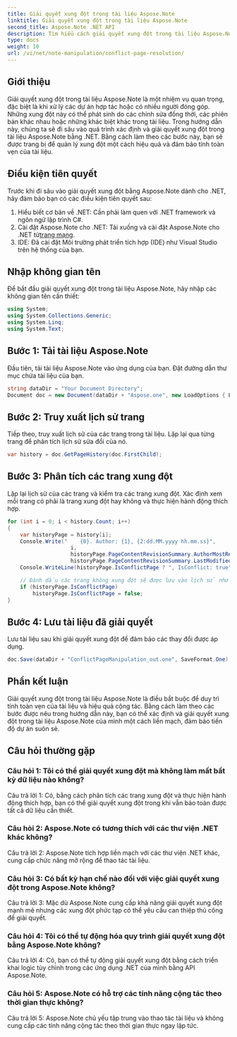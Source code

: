 ```yaml
---
title: Giải quyết xung đột trong tài liệu Aspose.Note
linktitle: Giải quyết xung đột trong tài liệu Aspose.Note
second_title: Aspose.Note .NET API
description: Tìm hiểu cách giải quyết xung đột trong tài liệu Aspose.Note bằng .NET. Hướng dẫn từng bước để giải quyết xung đột hiệu quả.
type: docs
weight: 10
url: /vi/net/note-manipulation/conflict-page-resolution/
---
```

## Giới thiệu

Giải quyết xung đột trong tài liệu Aspose.Note là một nhiệm vụ quan trọng, đặc biệt là khi xử lý các dự án hợp tác hoặc có nhiều người đóng góp. Những xung đột này có thể phát sinh do các chỉnh sửa đồng thời, các phiên bản khác nhau hoặc những khác biệt khác trong tài liệu. Trong hướng dẫn này, chúng ta sẽ đi sâu vào quá trình xác định và giải quyết xung đột trong tài liệu Aspose.Note bằng .NET. Bằng cách làm theo các bước này, bạn sẽ được trang bị để quản lý xung đột một cách hiệu quả và đảm bảo tính toàn vẹn của tài liệu.

## Điều kiện tiên quyết

Trước khi đi sâu vào giải quyết xung đột bằng Aspose.Note dành cho .NET, hãy đảm bảo bạn có các điều kiện tiên quyết sau:

1. Hiểu biết cơ bản về .NET: Cần phải làm quen với .NET framework và ngôn ngữ lập trình C#.
2.  Cài đặt Aspose.Note cho .NET: Tải xuống và cài đặt Aspose.Note cho .NET từ[trang mạng](https://releases.aspose.com/note/net/).
3. IDE: Đã cài đặt Môi trường phát triển tích hợp (IDE) như Visual Studio trên hệ thống của bạn.

## Nhập không gian tên

Để bắt đầu giải quyết xung đột trong tài liệu Aspose.Note, hãy nhập các không gian tên cần thiết:

```csharp
using System;
using System.Collections.Generic;
using System.Linq;
using System.Text;
```

## Bước 1: Tải tài liệu Aspose.Note

Đầu tiên, tải tài liệu Aspose.Note vào ứng dụng của bạn. Đặt đường dẫn thư mục chứa tài liệu của bạn.

```csharp
string dataDir = "Your Document Directory";
Document doc = new Document(dataDir + "Aspose.one", new LoadOptions { LoadHistory = true });
```

## Bước 2: Truy xuất lịch sử trang

Tiếp theo, truy xuất lịch sử của các trang trong tài liệu. Lặp lại qua từng trang để phân tích lịch sử sửa đổi của nó.

```csharp
var history = doc.GetPageHistory(doc.FirstChild);
```

## Bước 3: Phân tích các trang xung đột

Lặp lại lịch sử của các trang và kiểm tra các trang xung đột. Xác định xem mỗi trang có phải là trang xung đột hay không và thực hiện hành động thích hợp.

```csharp
for (int i = 0; i < history.Count; i++)
{
    var historyPage = history[i];
    Console.Write("    {0}. Author: {1}, {2:dd.MM.yyyy hh.mm.ss}",
                    i,
                    historyPage.PageContentRevisionSummary.AuthorMostRecent,
                    historyPage.PageContentRevisionSummary.LastModifiedTime);
    Console.WriteLine(historyPage.IsConflictPage ? ", IsConflict: true" : string.Empty);

    // Đánh dấu các trang không xung đột sẽ được lưu vào lịch sử như bình thường
    if (historyPage.IsConflictPage)
        historyPage.IsConflictPage = false;
}
```

## Bước 4: Lưu tài liệu đã giải quyết

Lưu tài liệu sau khi giải quyết xung đột để đảm bảo các thay đổi được áp dụng.

```csharp
doc.Save(dataDir + "ConflictPageManipulation_out.one", SaveFormat.One);
```

## Phần kết luận

Giải quyết xung đột trong tài liệu Aspose.Note là điều bắt buộc để duy trì tính toàn vẹn của tài liệu và hiệu quả cộng tác. Bằng cách làm theo các bước được nêu trong hướng dẫn này, bạn có thể xác định và giải quyết xung đột trong tài liệu Aspose.Note của mình một cách liền mạch, đảm bảo tiến độ dự án suôn sẻ.

## Câu hỏi thường gặp

### Câu hỏi 1: Tôi có thể giải quyết xung đột mà không làm mất bất kỳ dữ liệu nào không?

Câu trả lời 1: Có, bằng cách phân tích các trang xung đột và thực hiện hành động thích hợp, bạn có thể giải quyết xung đột trong khi vẫn bảo toàn được tất cả dữ liệu cần thiết.

### Câu hỏi 2: Aspose.Note có tương thích với các thư viện .NET khác không?

Câu trả lời 2: Aspose.Note tích hợp liền mạch với các thư viện .NET khác, cung cấp chức năng mở rộng để thao tác tài liệu.

### Câu hỏi 3: Có bất kỳ hạn chế nào đối với việc giải quyết xung đột trong Aspose.Note không?

Câu trả lời 3: Mặc dù Aspose.Note cung cấp khả năng giải quyết xung đột mạnh mẽ nhưng các xung đột phức tạp có thể yêu cầu can thiệp thủ công để giải quyết.

### Câu hỏi 4: Tôi có thể tự động hóa quy trình giải quyết xung đột bằng Aspose.Note không?

Câu trả lời 4: Có, bạn có thể tự động giải quyết xung đột bằng cách triển khai logic tùy chỉnh trong các ứng dụng .NET của mình bằng API Aspose.Note.

### Câu hỏi 5: Aspose.Note có hỗ trợ các tính năng cộng tác theo thời gian thực không?

Câu trả lời 5: Aspose.Note chủ yếu tập trung vào thao tác tài liệu và không cung cấp các tính năng cộng tác theo thời gian thực ngay lập tức.